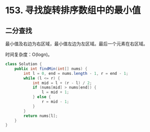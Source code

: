# 153. 寻找旋转排序数组中的最小值

## 二分查找

最小值及右边为右区域，最小值左边为左区域。最后一个元素在右区域。

时间复杂度：O(logn)。

```java
class Solution {
    public int findMin(int[] nums) {
        int l = 0, end = nums.length - 1, r = end - 1;
        while (l <= r) {
            int mid = l + (r - l) / 2;
            if (nums[mid] > nums[end]) {
                l = mid + 1;
            } else {
                r = mid - 1;
            }
        }
        return nums[l];
    }
}
```